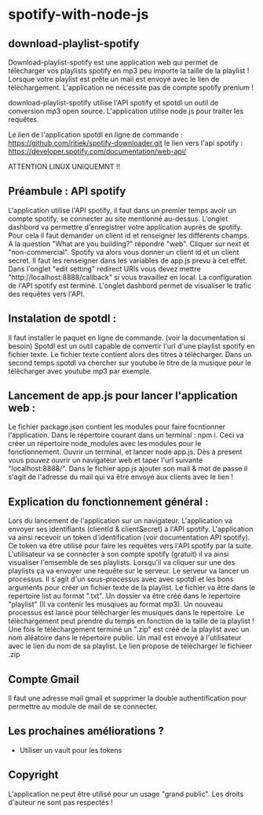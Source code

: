 # spotify-with-node-js
## download-playlist-spotify
Download-playlist-spotify est une application web qui permet de télècharger vos playlists spotify en mp3 peu importe la taille de la playlist ! Lorsque votre playlist est prête un mail est envoyé avec le lien de télèchargement. L'application ne nécessite pas de compte spotify prenium !

download-playlist-spotify utilise l'API spotify et spotdl un outil de conversion mp3 open source. L'application utilise node.js pour traiter les requêtes.

Le lien de l'application spotdl en ligne de commande : https://github.com/ritiek/spotify-downloader.git
le lien vers l'api spotify : https://developer.spotify.com/documentation/web-api/

ATTENTION LINUX UNIQUEMNT !!

## Préambule : API spotify
L'application utilise l'API spotify, il faut dans un premier temps avoir un compte spotify, se connecter au site mentionné au-dessus. L'onglet dashbord va permettre d'enregistrer votre application auprès de spotify. Pour cela il faut demander un client id et renseigner les différents champs. A la question  "What are you building?" répondre "web". Cliquer sur next et "non-commercial". Spotify va alors vous donner un client id et un client secret. Il faut les renseigner dans les variables de app.js prevu à cet effet. Dans l'onglet "edit setting" redirect URIs vous devez mettre "http://localhost:8888/callback" si vous travaillez en local. La configuration de l'API spotify est terminé. L'onglet dashbord permet de visualiser le trafic des requêtes vers l'API.


## Instalation de spotdl :
Il faut installer le paquet en ligne de commande. (voir la documentation si besoin)
Spotdl est un outil capable de convertir l'url d'une playlist spotify en fichier texte. Le fichier texte contient alors des titres à télècharger. Dans un second temps spotdl va chercher sur youtube le titre de la musique pour le télècharger avec youtube mp3 par exemple.  

## Lancement de app.js pour lancer l'application web :
Le fichier package.json contient les modules pour faire focntionner l'application. Dans le répertoire courant dans un terminal : npm i. Ceci va créer un répertoire node_modules avec les modules pour le fonctionnement. 
Ouvrir un terminal, et lancer node app.js. Dès à present vous pouvez ouvrir un navigateur web et taper l'url suivante "localhost:8888/". Dans le fichier app.js ajouter son mail & mot de passe il s'agit de l'adresse du mail qui va être envoyé aux clients avec le lien ! 

## Explication du fonctionnement général :
Lors du lancement de l'application sur un navigateur. L'application va envoyer ses identifiants (clientId & clientSecret) à l'API spotify. L'application va ainsi recevoir un token d'identification (voir documentation API spotify). Ce token va être utilisé pour faire les requêtes vers l'API spotify par la suite.
L'utilisateur va se connecter à son compte spotify (gratuit) il va ainsi visualiser l'emsemble de ses playlists. Lorsqu'il va cliquer sur une des playlists ça va envoyer une requête sur le serveur. Le serveur va lancer un processus. Il s'agit d'un sous-processus avec avec spotdl et les bons arguments pour créer un fichier texte de la playlist. Le fichier va être dans le repertoire list au format ".txt". Un dossier va être créé dans le repertoire "playlist" (Il va contenir les musqiues au format mp3). Un nouveau processus est lancé pour télècharger les musiques dans le repertoire. Le télèchargement peut prendre du temps en fonction de la taille de la playlist ! Une fois le télèchargement terminé un ".zip" est créé de la playlist avec un nom aléatoire dans le répertoire public. Un mail est envoyé à l'utilisateur avec le lien du nom de sa playlist. Le lien propose de télècharger le fichieer .zip

## Compte Gmail
Il faut une adresse mail gmail et supprimer la double authentification pour permettre au module de mail de se connecter. 

## Les prochaines améliorations ?
- Utiliser un vault pour les tokens 



## Copyright
L'application ne peut être utilisé pour un usage "grand public". Les droits d'auteur ne sont pas respectés !
